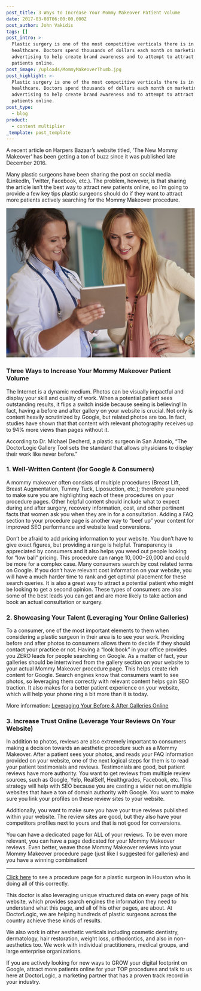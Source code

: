 ```yaml
---
post_title: 3 Ways to Increase Your Mommy Makeover Patient Volume
date: 2017-03-08T06:00:00.000Z
post_author: John Vakidis
tags: []
post_intro: >-
  Plastic surgery is one of the most competitive verticals there is in all of
  healthcare. Doctors spend thousands of dollars each month on marketing and
  advertising to help create brand awareness and to attempt to attract more
  patients online.
post_image: /uploads/MommyMakeoverThumb.jpg
post_highlight: >-
  Plastic surgery is one of the most competitive verticals there is in all of
  healthcare. Doctors spend thousands of dollars each month on marketing and
  advertising to help create brand awareness and to attempt to attract more
  patients online.
post_type:
  - blog
product:
  - content multiplier
_template: post_template
---
```


A recent article on Harpers Bazaar’s website titled, ‘The New Mommy Makeover’ has been getting a ton of buzz since it was published late December 2016.

Many plastic surgeons have been sharing the post on social media (LinkedIn, Twitter, Facebook, etc.). The problem, however, is that sharing the article isn’t the best way to attract new patients online, so I’m going to provide a few key tips plastic surgeons should do if they want to attract more patients actively searching for the Mommy Makeover procedure.

![The DoctorLogic Photo Gallery List Page](/uploads/MommyMakeover.jpg)

### Three Ways to Increase Your Mommy Makeover Patient Volume

The Internet is a dynamic medium. Photos can be visually impactful and display your skill and quality of work. When a potential patient sees outstanding results, it flips a switch inside because seeing is believing! In fact, having a before and after gallery on your website is crucial. Not only is content heavily scrutinized by Google, but related photos are too. In fact, studies have shown that that content with relevant photography receives up to 94% more views than pages without it.

According to Dr. Michael Decherd, a plastic surgeon in San Antonio, “The DoctorLogic Gallery Tool sets the standard that allows physicians to display their work like never before.”

### 1. Well-Written Content (for Google & Consumers)

A mommy makeover often consists of multiple procedures (Breast Lift, Breast Augmentation, Tummy Tuck, Liposuction, etc.); therefore you need to make sure you are highlighting each of these procedures on your procedure pages. Other helpful content should include what to expect during and after surgery, recovery information, cost, and other pertinent facts that women ask you when they are in for a consultation. Adding a FAQ section to your procedure page is another way to “beef up” your content for improved SEO performance and website lead conversions.

Don’t be afraid to add pricing information to your website. You don’t have to give exact figures, but providing a range is helpful. Transparency is appreciated by consumers and it also helps you weed out people looking for “low ball” pricing. This procedure can range $10,000-$20,000 and could be more for a complex case. Many consumers search by cost related terms on Google. If you don’t have relevant cost information on your website, you will have a much harder time to rank and get optimal placement for these search queries. It is also a great way to attract a potential patient who might be looking to get a second opinion. These types of consumers are also some of the best leads you can get and are more likely to take action and book an actual consultation or surgery.

### 2. Showcasing Your Talent (Leveraging Your Online Galleries)

To a consumer, one of the most important elements to them when considering a plastic surgeon in their area is to see your work. Providing before and after photos to consumers allows them to decide if they should contact your practice or not. Having a “look book” in your office provides you ZERO leads for people searching on Google. As a matter of fact, your galleries should be intertwined from the gallery section on your website to your actual Mommy Makeover procedure page. This helps create rich content for Google. Search engines know that consumers want to see photos, so leveraging them correctly with relevant content helps gain SEO traction. It also makes for a better patient experience on your website, which will help your phone ring a bit more than it is today.

More information: [Leveraging Your Before & After Galleries Online](https://doctorlogic.com/content/gallery/win-at-photo-galleries.html)

### 3. Increase Trust Online (Leverage Your Reviews On Your Website)

In addition to photos, reviews are also extremely important to consumers making a decision towards an aesthetic procedure such as a Mommy Makeover. After a patient sees your photos, and reads your FAQ information provided on your website, one of the next logical steps for them is to read your patient testimonials and reviews. Testimonials are good, but patient reviews have more authority. You want to get reviews from multiple review sources, such as Google, Yelp, RealSelf, Healthgrades, Facebook, etc. This strategy will help with SEO because you are casting a wider net on multiple websites that have a ton of domain authority with Google. You want to make sure you link your profiles on these review sites to your website.

Additionally, you want to make sure you have your true reviews published within your website. The review sites are good, but they also have your competitors profiles next to yours and that is not good for conversions.

You can have a dedicated page for ALL of your reviews. To be even more relevant, you can have a page dedicated for your Mommy Makeover reviews. Even better, weave those Mommy Makeover reviews into your Mommy Makeover procedure page (just like I suggested for galleries) and you have a winning combination!

***

[Click here](https://drmorales.com/Procedures/Body/Mommy-Makeover-Houston-TX) to see a procedure page for a plastic surgeon in Houston who is doing all of this correctly.

This doctor is also leveraging unique structured data on every page of his website, which provides search engines the information they need to understand what this page, and all of his other pages, are about. At DoctorLogic, we are helping hundreds of plastic surgeons across the country achieve these kinds of results.

We also work in other aesthetic verticals including cosmetic dentistry, dermatology, hair restoration, weight loss, orthodontics, and also in non-aesthetics too. We work with individual practitioners, medical groups, and large enterprise organizations.

If you are actively looking for new ways to GROW your digital footprint on Google, attract more patients online for your TOP procedures and talk to us here at DoctorLogic, a marketing partner that has a proven track record in your industry.
